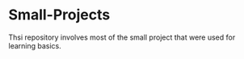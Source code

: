 # Small-Projects
Thsi repository involves most of the small project that were used for learning basics.
